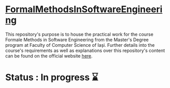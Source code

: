 
# [FormalMethodsInSoftwareEngineering](https://drive.google.com/file/d/13AsZgcVepJJh9H76-KQlxrl2F5cLRI7d/view) 

This repository's purpose is to house the practical work for the course Formale Methods in Software Engineering from the Master's Degree program at Faculty of Computer Science of Iași. Further details into the course's requirements as well as explanations over this repository's content can be found on the official website [here](https://sites.google.com/view/fii-fmse/seminars?authuser=0).


# Status : **In progress** ⌛


